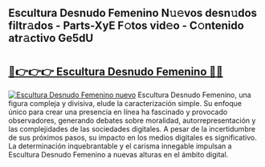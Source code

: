 ## Escultura Desnudo Femenino N𝚞𝚎vos desn𝚞dos filtr𝚊dos - Parts-XyE F𝚘tos vid𝚎o - C𝚘ntenido atr𝚊ctivo Ge5dU

# <h2><a href="http://mbbwonx.tromn.icu/?c=Escultura+Desnudo+Femenino">🔗👉👉👉 Escultura Desnudo Femenino 🔗🔗</a></h2>

[![Escultura Desnudo Femenino nuevo](https://i.imgur.com/pEAQMta.gif)](http://mbbwonx.tromn.icu/?c=Escultura+Desnudo+Femenino)
Escultura Desnudo Femenino, una figura compleja y divisiva, elude la caracterización simple. Su enfoque único para crear una presencia en línea ha fascinado y provocado observadores, generando debates sobre moralidad, autorrepresentación y las complejidades de las sociedades digitales. A pesar de la incertidumbre de sus próximos pasos, su impacto en los medios digitales es significativo. La determinación inquebrantable y el carisma innegable impulsan a Escultura Desnudo Femenino a nuevas alturas en el ámbito digital.
